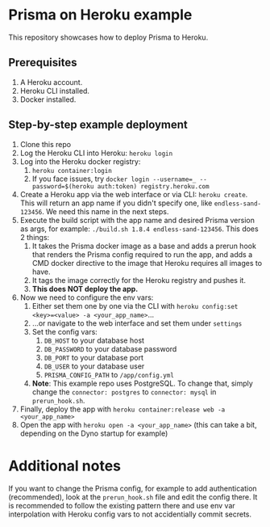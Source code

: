 # Prisma on Heroku example

This repository showcases how to deploy Prisma to Heroku.

## Prerequisites

1. A Heroku account.
1. Heroku CLI installed.
1. Docker installed.

## Step-by-step example deployment

1. Clone this repo
1. Log the Heroku CLI into Heroku: `heroku login`
1. Log into the Heroku docker registry:
    1. `heroku container:login`
    1. If you face issues, try `docker login --username=_ --password=$(heroku auth:token) registry.heroku.com`
1. Create a Heroku app via the web interface or via CLI: `heroku create`. This will return an app name if you didn't specify one, like `endless-sand-123456`. We need this name in the next steps.
1. Execute the build script with the app name and desired Prisma version as args, for example: `./build.sh 1.8.4 endless-sand-123456`. This does 2 things:
    1. It takes the Prisma docker image as a base and adds a prerun hook that renders the Prisma config required to run the app, and adds a CMD docker directive to the image that Heroku requires all images to have.
    1. It tags the image correctly for the Heroku registry and pushes it.
    1. **This does NOT deploy the app.**
1. Now we need to configure the env vars:
    1. Either set them one by one via the CLI with `heroku config:set <key>=<value> -a <your_app_name>`...
    1. ...or navigate to the web interface and set them under `settings`
    1. Set the config vars:
        1. `DB_HOST` to your database host
        1. `DB_PASSWORD` to your database password
        1. `DB_PORT` to your database port
        1. `DB_USER` to your database user
        1. `PRISMA_CONFIG_PATH` to `/app/config.yml`
    1. **Note**: This example repo uses PostgreSQL. To change that, simply change the `connector: postgres` to `connector: mysql` in `prerun_hook.sh`.
1. Finally, deploy the app with `heroku container:release web -a <your_app_name>`
1. Open the app with `heroku open -a <your_app_name>` (this can take a bit, depending on the Dyno startup for example)

# Additional notes
If you want to change the Prisma config, for example to add authentication (recommended), look at the `prerun_hook.sh` file and edit the config there. It is recommended to follow the existing pattern there and use env var interpolation with Heroku config vars to not accidentially commit secrets.